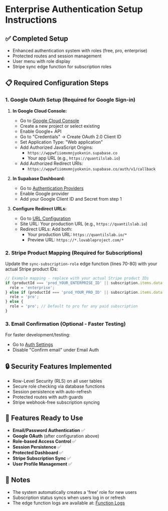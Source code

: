 # Enterprise Authentication Setup Instructions

## ✅ Completed Setup
- Enhanced authentication system with roles (free, pro, enterprise)
- Protected routes and session management
- User menu with role display
- Stripe sync edge function for subscription roles

## 📋 Required Configuration Steps

### 1. Google OAuth Setup (Required for Google Sign-in)

1. **In Google Cloud Console:**
   - Go to [Google Cloud Console](https://console.cloud.google.com)
   - Create a new project or select existing
   - Enable Google+ API
   - Go to "Credentials" → Create OAuth 2.0 Client ID
   - Set Application Type: "Web application"
   - Add Authorized JavaScript Origins:
     - `https://wppwfiiomxmnjyokxnin.supabase.co`
     - Your app URL (e.g., `https://quantilslab.io`)
   - Add Authorized Redirect URIs:
     - `https://wppwfiiomxmnjyokxnin.supabase.co/auth/v1/callback`

2. **In Supabase Dashboard:**
   - Go to [Authentication Providers](https://supabase.com/dashboard/project/wppwfiiomxmnjyokxnin/auth/providers)
   - Enable Google provider
   - Add your Google Client ID and Secret from step 1

3. **Configure Redirect URLs:**
   - Go to [URL Configuration](https://supabase.com/dashboard/project/wppwfiiomxmnjyokxnin/auth/url-configuration)
   - Site URL: Your production URL (e.g., `https://quantilslab.io`)
   - Redirect URLs: Add both:
     - Your production URL: `https://quantilslab.io/*`
     - Preview URL: `https://*.lovableproject.com/*`

### 2. Stripe Product Mapping (Required for Subscriptions)

Update the `sync-subscription-role` edge function (lines 70-80) with your actual Stripe product IDs:

```typescript
// Example mapping - replace with your actual Stripe product IDs
if (productId === 'prod_YOUR_ENTERPRISE_ID' || subscription.items.data[0].price.unit_amount! >= 100000) {
  role = 'enterprise';
} else if (productId === 'prod_YOUR_PRO_ID' || subscription.items.data[0].price.unit_amount! >= 30000) {
  role = 'pro';
} else {
  role = 'pro'; // Default to pro for any paid subscription
}
```

### 3. Email Confirmation (Optional - Faster Testing)

For faster development/testing:
- Go to [Auth Settings](https://supabase.com/dashboard/project/wppwfiiomxmnjyokxnin/auth/configuration)
- Disable "Confirm email" under Email Auth

## 🔒 Security Features Implemented

- Row-Level Security (RLS) on all user tables
- Secure role checking via database functions
- Session persistence with auto-refresh
- Protected routes with auth guards
- Stripe webhook-free subscription syncing

## 🎯 Features Ready to Use

- **Email/Password Authentication** ✅
- **Google OAuth** (after configuration above)
- **Role-based Access Control** ✅
- **Session Persistence** ✅
- **Protected Dashboard** ✅
- **Stripe Subscription Sync** ✅
- **User Profile Management** ✅

## 📝 Notes

- The system automatically creates a 'free' role for new users
- Subscription status syncs when users log in or refresh
- The edge function logs are available at: [Function Logs](https://supabase.com/dashboard/project/wppwfiiomxmnjyokxnin/functions/sync-subscription-role/logs)